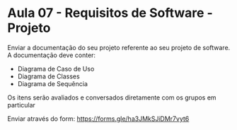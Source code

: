 # Aula 07 - Requisitos de Software - Projeto

Enviar a documentação do seu projeto referente ao seu projeto de software. A documentação deve conter:
- Diagrama de Caso de Uso
- Diagrama de Classes
- Diagrama de Sequência

Os itens serão avaliados e conversados diretamente com os grupos em particular

Enviar através do form: https://forms.gle/ha3JMkSJiDMr7vyt6
